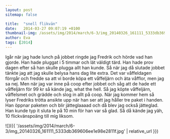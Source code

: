 ```yaml
---
layout: post
sitemap: false

title:  "snell flikvän"
date:   2014-03-27 09:07:19 +0100
thumbnail-img: /assets/img/2014/march/6-3/img_20140326_161111_5333db369606ee1e98e2811f.jpg
author: Eva
tags: [2014]
---
```


Igår när jag hade lunch på jobbet ringde jag Fredrik och hörde vad han gjorde. Han hade pluggat i 5 timmar och lät väldigt tärd. Han hade prov dagen efter så han skulle plugga allt han kunde. Så när jag då slutade jobbet tänkte jag att jag skulle belysa hans dag lite extra. Det var våffeldagen förrgår och fredde sa att vi borde köpa ett våffeljärn och äta våfflor, men jag sa nej. Men när jag var inne på coop efter jobbet och såg att de hade ett våffeljärn för 99 kr så kände jag, what the hell. Så jag köpte våffeljärn, våffelsmet och grädde och slog in allt på coop. När jag kommer hem så lyser Fredriks trötta ansikte upp när han ser att jag håller tre paket i handen. Han öppnar paketen och blir jätteglaaaad och då blev jag också jätteglad. Han kunde typ it sluta le på 10 min för han var så glad. Så då kände jag yäh, 10 flickvänspoäng till mig liksom.

![]({{ '/assets/img/2014/march/6-3/img_20140326_161111_5333db369606ee1e98e2811f.jpg'  | relative_url }})

